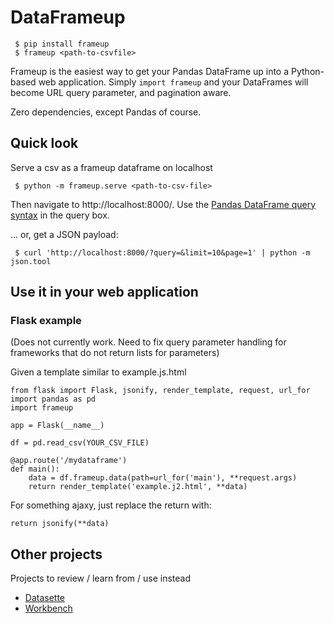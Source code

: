# DataFrameup

```
 $ pip install frameup
 $ frameup <path-to-csvfile>
```

Frameup is the easiest way to get your Pandas DataFrame up into a Python-based web application. Simply `import frameup` and your DataFrames will become URL query parameter, and pagination aware.

Zero dependencies, except Pandas of course.

## Quick look

Serve a csv as a frameup dataframe on localhost

```
 $ python -m frameup.serve <path-to-csv-file>
```

Then navigate to http://localhost:8000/. Use the [Pandas DataFrame query syntax](https://pandas.pydata.org/pandas-docs/stable/reference/api/pandas.DataFrame.query.html) in the query box.

... or, get a JSON payload:

```
 $ curl 'http://localhost:8000/?query=&limit=10&page=1' | python -m json.tool
```


## Use it in your web application

### Flask example

(Does not currently work. Need to fix query parameter handling for frameworks
that do not return lists for parameters)

Given a template similar to example.js.html

```
from flask import Flask, jsonify, render_template, request, url_for
import pandas as pd
import frameup

app = Flask(__name__)

df = pd.read_csv(YOUR_CSV_FILE)

@app.route('/mydataframe')
def main():
    data = df.frameup.data(path=url_for('main'), **request.args)
    return render_template('example.j2.html', **data)
```

For something ajaxy, just replace the return with:

```
return jsonify(**data)
```

## Other projects

Projects to review / learn from / use instead

 * [Datasette](https://github.com/simonw/datasette)
 * [Workbench](https://workbenchdata.com/)
